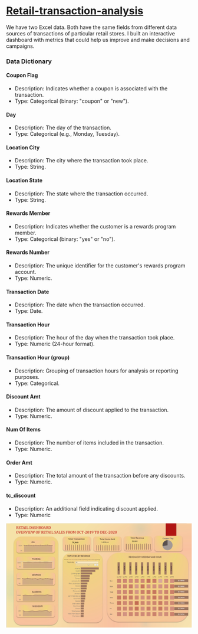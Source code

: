 # [Retail-transaction-analysis](https://public.tableau.com/app/profile/amirthavarshini3434/viz/Retaildashboard_16908244875170/Dashboard1)


We have two Excel data. Both have the same fields from different data sources of transactions of particular retail stores. I built an interactive dashboard with metrics that could help us improve and make decisions and campaigns.


### Data Dictionary

#### Coupon Flag
- Description: Indicates whether a coupon is associated with the transaction.
- Type: Categorical (binary: "coupon" or "new").

#### Day
- Description: The day of the transaction.
- Type: Categorical (e.g., Monday, Tuesday).

#### Location City
- Description: The city where the transaction took place.
- Type: String.

#### Location State
- Description: The state where the transaction occurred.
- Type: String.

#### Rewards Member
- Description: Indicates whether the customer is a rewards program member.
- Type: Categorical (binary: "yes" or "no").

#### Rewards Number
- Description: The unique identifier for the customer's rewards program account.
- Type: Numeric.

#### Transaction Date
- Description: The date when the transaction occurred.
- Type: Date.

#### Transaction Hour
- Description: The hour of the day when the transaction took place.
- Type: Numeric (24-hour format).

#### Transaction Hour (group)
- Description: Grouping of transaction hours for analysis or reporting purposes.
- Type: Categorical.

#### Discount Amt
- Description: The amount of discount applied to the transaction.
- Type: Numeric.

#### Num Of Items
- Description: The number of items included in the transaction.
- Type: Numeric.

#### Order Amt
- Description: The total amount of the transaction before any discounts.
- Type: Numeric.

#### tc_discount
- Description: An additional field indicating discount applied.
- Type: Numeric


![Alt Text](Dashboard.png)
